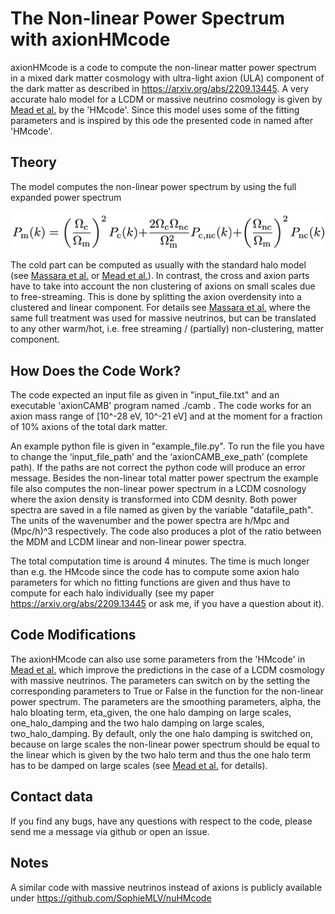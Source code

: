 # The Non-linear Power Spectrum with axionHMcode

axionHMcode is a code to compute the non-linear matter power spectrum in a mixed dark matter cosmology with ultra-light axion (ULA) component of the dark matter as described in https://arxiv.org/abs/2209.13445. A very accurate halo model for a LCDM or massive neutrino cosmology is given by [Mead et al.](https://arxiv.org/abs/2009.01858) by the 'HMcode'. Since this model uses some of the fitting parameters and is inspired by this ode the presented code in named after 'HMcode'.

## Theory

The model computes the non-linear power spectrum by using the full expanded power spectrum

![codesketch](eq_halo_model.png)


The cold part can be computed as usually with the standard halo model (see [Massara et al.](https://arxiv.org/abs/1410.6813) or [Mead et al.](https://arxiv.org/abs/2009.01858)). In contrast, the cross and axion parts have to take into account the non clustering of axions on small scales due to free-streaming. This is done by splitting the axion overdensity into a clustered and linear component. For details see [Massara et al.](https://arxiv.org/abs/1410.6813) where the same full treatment was used for massive neutrinos, but can be translated to any other warm/hot, i.e. free streaming / (partially) non-clustering, matter component. 

## How Does the Code Work?

The code expected an input file as given in "input_file.txt" and an executable 'axionCAMB' program named ./camb . The code works for an axion mass range of [10^-28 eV, 10^-21 eV] and at the moment for a fraction of 10% axions of the total dark matter. 

An example python file is given in "example_file.py". To run the file you have to change the ‘input_file_path’ and the ‘axionCAMB_exe_path’ (complete path). If the paths are not correct the python code will produce an error message. Besides the non-linear total matter power spectrum the example file also computes the non-linear power spectrum in a LCDM cosnology where the axion density is transformed into CDM desnity. Both power spectra are saved in a file named as given by the variable "datafile_path". The units of the wavenumber and the power spectra are h/Mpc and (Mpc/h)^3 respectively. The code also produces a plot of the ratio between the MDM and LCDM linear and non-linear power spectra.

The total computation time is around 4 minutes. The time is much longer than e.g. the HMcode since the code has to compute some axion halo parameters for which no fitting functions are given and thus have to compute for each halo individually (see my paper https://arxiv.org/abs/2209.13445 or ask me, if you have a question about it). 

## Code Modifications

The axionHMcode can also use some parameters from the 'HMcode' in [Mead et al.](https://arxiv.org/abs/2009.01858) which improve the predictions in the case of a LCDM cosmology with massive neutrinos. The parameters can switch on by the setting the corresponding parameters to True or False in the function for the non-linear power spectrum. The parameters are the smoothing parameters, alpha, the halo bloating term, eta_given, the one halo damping on large scales, one_halo_damping and the two halo damping on large scales, two_halo_damping. By default, only the one halo damping is switched on, because on large scales the non-linear power spectrum should be equal to the linear which is given by the two halo term and thus the one halo term has to be damped on large scales (see [Mead et al.](https://arxiv.org/abs/2009.01858) for details).  

## Contact data

If you find any bugs, have any questions with respect to the code, please send me a message via github or open an issue.

## Notes
A similar code with massive neutrinos instead of axions is publicly available under https://github.com/SophieMLV/nuHMcode 


